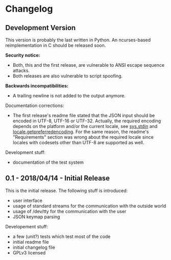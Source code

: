 # Changelog

## Development Version

This version is probably the last written in Python. An ncurses-based
reimplementation in C should be released soon.

**Security notice:**

* Both, this and the first release, are vulnerable to ANSI escape sequence
  attacks.
* Both releases are also vulnerable to script spoofing.

**Backwards incompatibilities:**

* A trailing newline is not added to the output anymore.

Documentation corrections:

* The first release's readme file stated that the JSON input should be encoded
  in UTF-8, UTF-16 or UTF-32. Actually, the required encoding depends on the
  platform and/or the current locale, see
  [sys.stdin](https://docs.python.org/3/library/sys.html#sys.stdin)
  and
  [locale.getpreferredencoding](https://docs.python.org/3/library/locale.html#locale.getpreferredencoding).
  For the same reason, the readme's "Requirements" section was wrong about the
  required locale since locales with codesets other than UTF-8 are supported as
  well.

Development stuff:

* documentation of the test system

## 0.1 - 2018/04/14 - Initial Release

This is the initial release. The following stuff is introduced:

* user interface
* usage of standard streams for the communication with the outside world
* usage of /dev/tty for the communication with the user
* JSON keymap parsing

Developement stuff:

* a few (unit?) tests which test most of the code
* initial readme file
* initial changelog file
* GPLv3 licensed
